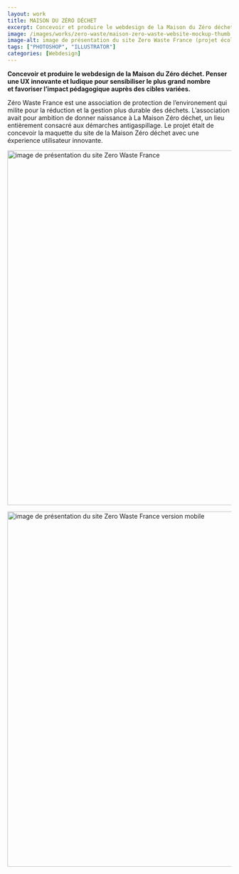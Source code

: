 ```yaml
---
layout: work
title: MAISON DU ZÉRO DÉCHET
excerpt: Concevoir et produire le webdesign de la Maison du Zéro déchet
image: /images/works/zero-waste/maison-zero-waste-website-mockup-thumb.jpg
image-alt: image de présentation du site Zero Waste France (projet école Aries Lyon)
tags: ["PHOTOSHOP", "ILLUSTRATOR"]
categories: [Webdesign]
---
```


<p><strong>Concevoir et produire le webdesign de la Maison du Z&eacute;ro d&eacute;chet.&nbsp;</strong><strong>Penser une UX innovante et ludique pour sensibiliser le plus grand nombre et&nbsp;</strong><strong>favoriser l&rsquo;impact p&eacute;dagogique aupr&egrave;s des cibles vari&eacute;es.</strong></p>

<p>Z&eacute;ro Waste France est une association de protection de l&rsquo;environement qui milite pour la r&eacute;duction et la gestion plus durable des d&eacute;chets. L&rsquo;association avait pour ambition de donner naissance &agrave; La Maison Z&eacute;ro d&eacute;chet, un lieu enti&egrave;rement consacr&eacute; aux d&eacute;marches antigaspillage. Le projet &eacute;tait de concevoir la maquette du site de la Maison Z&eacute;ro d&eacute;chet avec une &eacute;xperience utilisateur innovante.</p>

<p><img alt="image de présentation du site Zero Waste France" height="799" src="/images/works/zero-waste/maison-zero-waste-website-mockup.jpg" /></p>

<p><img alt="image de présentation du site Zero Waste France version mobile" height="800" src="/images/works/zero-waste/maison-zero-waste-website-mobile-mockup2.jpg" /></p>